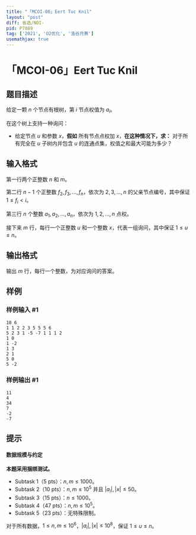 ```yaml
---
title: "「MCOI-06」Eert Tuc Knil"
layout: "post"
diff: 省选/NOI-
pid: P7889
tag: ['2021', 'O2优化', '洛谷月赛']
usemathjax: true
---
```


# 「MCOI-06」Eert Tuc Knil
## 题目描述

给定一颗 $n$ 个节点有根树，第 $i$ 节点权值为 $a_i$。

在这个树上支持一种询问：

 - 给定节点 $u$ 和参数 $x$，**假如** 所有节点点权加 $x$，**在这种情况下，求：** 对于所有完全在 $u$ 子树内并包含 $u$ 的连通点集，权值之和最大可能为多少？
## 输入格式

第一行两个正整数 $n$ 和 $m$。

第二行 $n-1$ 个正整数 $f_2,f_3,\dots,f_n$，依次为 $2,3,\dots,n$ 的父亲节点编号，其中保证 $1\le f_i<i$。

第三行 $n$ 个整数 $a_1,a_2,\dots,a_n$，依次为 $1,2,\dots,n$ 点权。

接下来 $m$ 行，每行一个正整数 $u$ 和一个整数 $x$，代表一组询问，其中保证 $1\le u\le n$。
## 输出格式

输出 $m$ 行，每行一个整数，为对应询问的答案。
## 样例

### 样例输入 #1
```
10 6
1 1 2 2 3 5 5 5 6
5 2 3 1 -5 -7 1 1 1 2
1 0
1 -2
1 3
2 1
5 0
5 -2
```
### 样例输出 #1
```
11
4
34
7
-2
-7
```
## 提示

#### 数据规模与约定

**本题采用捆绑测试。**

 - Subtask 1（5 pts）：$n,m\le 1000$。
 - Subtask 2（10 pts）：$n,m\le 10^5$ 并且 $|a_i|,|x|\le 50$。
 - Subtask 3（15 pts）：$n\le 1000$。
 - Subtask 4（47 pts）：$n,m\le 10^5$。
 - Subtask 5（23 pts）：无特殊限制。

对于所有数据，$1\le n,m\le 10^6$，$|a_i|,|x|\le 10^8$，保证 $1\le u\le n$。
